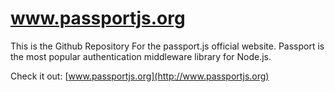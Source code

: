 # www.passportjs.org
This is the Github Repository For the passport.js official website. Passport is the most popular authentication middleware library for Node.js.

Check it out: [www.passportjs.org](http://www.passportjs.org)